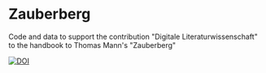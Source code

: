# Zauberberg
Code and data to support the contribution "Digitale Literaturwissenschaft" to the handbook to Thomas Mann's "Zauberberg"

[![DOI](https://zenodo.org/badge/693255355.svg)](https://zenodo.org/badge/latestdoi/693255355)
